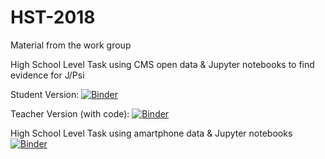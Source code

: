 # HST-2018
Material from the work group 

High School Level Task using CMS open data & Jupyter notebooks to find evidence for J/Psi

Student Version: 
[![Binder](https://mybinder.org/badge.svg)](https://mybinder.org/v2/gh/cms-opendata-education/HST-2018/master?filepath=Dimuon%20J_Psi%20for%20High%20School%20(Student%20Version).ipynb)

Teacher Version (with code):
[![Binder](https://mybinder.org/badge.svg)](https://mybinder.org/v2/gh/cms-opendata-education/HST-2018/master?filepath=Dimuon%20J_Psi%20for%20High%20School%20(Teacher%20Version%20with%20Code).ipynb)

High School Level Task using amartphone data  & Jupyter notebooks
[![Binder](https://mybinder.org/badge.svg)](https://mybinder.org/v2/gh/cms-opendata-education/HST-2018/master)
